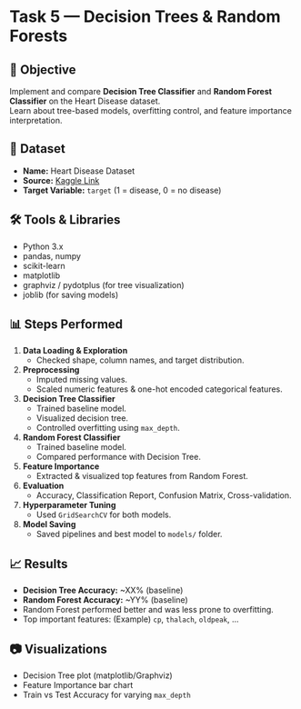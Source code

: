 # Task 5 — Decision Trees & Random Forests

## 📌 Objective
Implement and compare **Decision Tree Classifier** and **Random Forest Classifier** on the Heart Disease dataset.  
Learn about tree-based models, overfitting control, and feature importance interpretation.

## 📂 Dataset
- **Name:** Heart Disease Dataset  
- **Source:** [Kaggle Link](https://www.kaggle.com/datasets/johnsmith88/heart-disease-dataset)  
- **Target Variable:** `target` (1 = disease, 0 = no disease)

## 🛠 Tools & Libraries
- Python 3.x
- pandas, numpy
- scikit-learn
- matplotlib
- graphviz / pydotplus (for tree visualization)
- joblib (for saving models)

## 📊 Steps Performed
1. **Data Loading & Exploration**
   - Checked shape, column names, and target distribution.
2. **Preprocessing**
   - Imputed missing values.
   - Scaled numeric features & one-hot encoded categorical features.
3. **Decision Tree Classifier**
   - Trained baseline model.
   - Visualized decision tree.
   - Controlled overfitting using `max_depth`.
4. **Random Forest Classifier**
   - Trained baseline model.
   - Compared performance with Decision Tree.
5. **Feature Importance**
   - Extracted & visualized top features from Random Forest.
6. **Evaluation**
   - Accuracy, Classification Report, Confusion Matrix, Cross-validation.
7. **Hyperparameter Tuning**
   - Used `GridSearchCV` for both models.
8. **Model Saving**
   - Saved pipelines and best model to `models/` folder.

## 📈 Results
- **Decision Tree Accuracy:** ~XX% (baseline)
- **Random Forest Accuracy:** ~YY% (baseline)
- Random Forest performed better and was less prone to overfitting.
- Top important features: (Example) `cp`, `thalach`, `oldpeak`, ...

## 📷 Visualizations
- Decision Tree plot (matplotlib/Graphviz)
- Feature Importance bar chart
- Train vs Test Accuracy for varying `max_depth`
